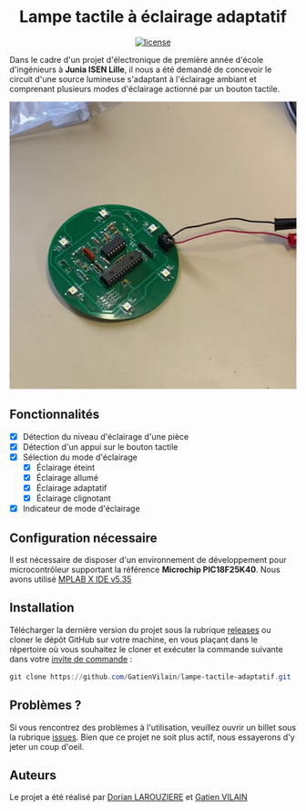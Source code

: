 [license-url]: https://github.com/GatienVilain/lampe-tactile-adaptatif/blob/master/LICENSE "Ouvre la page de la licence"
[license-image]: https://img.shields.io/badge/license-MPL%20v2.0-blue.svg
[releases-url]: https://github.com/GatienVilain/lampe-tactile-adaptatif/releases "Ouvre la page des versions du projet"
[issues-url]: https://github.com/GatienVilain/lampe-tactile-adaptatif/issues "Ouvre la page des problèmes rencontrés"
[auteur-dorian-url]: https://github.com/DorianLarouziere "Ouvre la page GitHub de Dorian Larouziere"
[auteur-gatien-url]: https://github.com/GatienVilain "Ouvre la page GitHub de Gatien Vilain"

[presentation-image-url]: ./presentation/systeme-complet.png
[presentation-video-url]: ./presentation/systeme-complet.mp4



<div align="center">

# Lampe tactile à éclairage adaptatif
[![license][license-image]][license-url]

</div>

Dans le cadre d'un projet d'électronique de première année d'école d'ingénieurs à **Junia ISEN Lille**, il nous a été demandé de concevoir le circuit d'une source lumineuse s'adaptant à l'éclairage ambiant et comprenant plusieurs modes d'éclairage actionné par un bouton tactile.

[![système complet de la lampe tactile à éclairage adaptatif][presentation-image-url]][presentation-video-url]

## Fonctionnalités

- [x] Détection du niveau d'éclairage d'une pièce
- [x] Détection d'un appui sur le bouton tactile
- [x] Sélection du mode d'éclairage
  - [x] Éclairage éteint
  - [x] Éclairage allumé
  - [x] Éclairage adaptatif
  - [x] Éclairage clignotant
- [x] Indicateur de mode d'éclairage

## Configuration nécessaire

Il est nécessaire de disposer d'un environnement de développement pour microcontrôleur supportant la référence **Microchip PIC18F25K40**. Nous avons utilisé [MPLAB X IDE v5.35](https://www.microchip.com/en-us/tools-resources/develop/mplab-x-ide#)

## Installation

Télécharger la dernière version du projet sous la rubrique [releases][releases-url] ou cloner le dépôt GitHub sur votre machine, en vous plaçant dans le répertoire où vous souhaitez le cloner et exécuter la commande suivante dans votre [invite de commande](https://lecrabeinfo.net/ouvrir-linvite-de-commandes-sur-windows.html) :
```PowerShell
git clone https://github.com/GatienVilain/lampe-tactile-adaptatif.git
```

## Problèmes ?

Si vous rencontrez des problèmes à l'utilisation, veuillez ouvrir un billet sous la rubrique [issues][issues-url].
Bien que ce projet ne soit plus actif, nous essayerons d'y jeter un coup d'oeil.

## Auteurs

Le projet a été réalisé par [Dorian LAROUZIERE][auteur-dorian-url] et [Gatien VILAIN][auteur-gatien-url]
